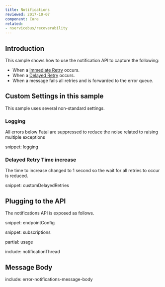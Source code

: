 ```yaml
---
title: Notifications
reviewed: 2017-10-07
component: Core
related:
- nservicebus/recoverability
---
```


## Introduction

This sample shows how to use the notification API to capture the following:

 * When a [Immediate Retry](/nservicebus/recoverability/#immediate-retries) occurs.
 * When a [Delayed Retry](/nservicebus/recoverability/#delayed-retries) occurs.
 * When a message fails all retries and is forwarded to the error queue.


## Custom Settings in this sample

This sample uses several non-standard settings.


### Logging

All errors below Fatal are suppressed to reduce the noise related to raising multiple exceptions

snippet: logging


### Delayed Retry Time increase

The time to increase changed to 1 second so the wait for all retries to occur is reduced.

snippet: customDelayedRetries


## Plugging to the API

The notifications API is exposed as follows.

snippet: endpointConfig

snippet: subscriptions


partial: usage


include: notificationThread


## Message Body

include: error-notifications-message-body
